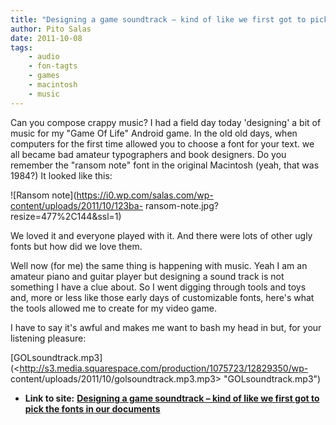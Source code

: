 ```yaml
---
title: "Designing a game soundtrack – kind of like we first got to pick the fonts in our documents"
author: Pito Salas
date: 2011-10-08
tags:
    - audio
    - fon-tagts
    - games
    - macintosh
    - music
---
```




Can you compose crappy music? I had a field day today 'designing' a bit of
music for my "Game Of Life" Android game. In the old old days, when computers
for the first time allowed you to choose a font for your text. we all became
bad amateur typographers and book designers. Do you remember the "ransom note"
font in the original Macintosh (yeah, that was 1984?) It looked like this:

![Ransom note](https://i0.wp.com/salas.com/wp-content/uploads/2011/10/123ba-
ransom-note.jpg?resize=477%2C144&ssl=1)

We loved it and everyone played with it. And there were lots of other ugly
fonts but how did we love them.

Well now (for me) the same thing is happening with music. Yeah I am an amateur
piano and guitar player but designing a sound track is not something I have a
clue about. So I went digging through tools and toys and, more or less like
those early days of customizable fonts, here's what the tools allowed me to
create for my video game.

I have to say it's awful and makes me want to bash my head in but, for your
listening pleasure:

[GOLsoundtrack.mp3](<http://s3.media.squarespace.com/production/1075723/12829350/wp-
content/uploads/2011/10/golsoundtrack.mp3.mp3> "GOLsoundtrack.mp3")


* **Link to site:** **[Designing a game soundtrack – kind of like we first got to pick the fonts in our documents](None)**
